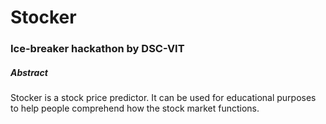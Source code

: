 # Stocker
### Ice-breaker hackathon by DSC-VIT

##### Abstract
Stocker is a stock price predictor. It can be used for educational purposes to help people comprehend how the stock market functions. 
